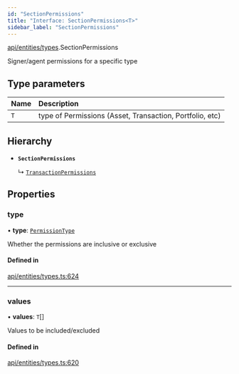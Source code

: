 ```yaml
---
id: "SectionPermissions"
title: "Interface: SectionPermissions<T>"
sidebar_label: "SectionPermissions"
---
```


[api/entities/types](../../../../../modules/API/Entities/Types/Types.md).SectionPermissions

Signer/agent permissions for a specific type

## Type parameters

| Name | Description |
| :------ | :------ |
| `T` | type of Permissions (Asset, Transaction, Portfolio, etc) |

## Hierarchy

- **`SectionPermissions`**

  ↳ [`TransactionPermissions`](../TransactionPermissions/TransactionPermissions.md)

## Properties

### type

• **type**: [`PermissionType`](../../../../../enums/API/Entities/Types/PermissionType/PermissionType.md)

Whether the permissions are inclusive or exclusive

#### Defined in

[api/entities/types.ts:624](https://github.com/PolymeshAssociation/polymesh-sdk/blob/fbf6882d0/src/api/entities/types.ts#L624)

___

### values

• **values**: `T`[]

Values to be included/excluded

#### Defined in

[api/entities/types.ts:620](https://github.com/PolymeshAssociation/polymesh-sdk/blob/fbf6882d0/src/api/entities/types.ts#L620)
